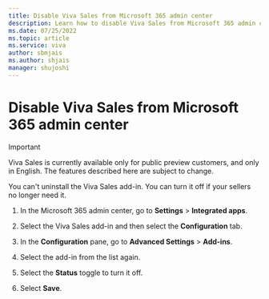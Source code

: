 ```yaml
---
title: Disable Viva Sales from Microsoft 365 admin center
description: Learn how to disable Viva Sales from Microsoft 365 admin center
ms.date: 07/25/2022
ms.topic: article
ms.service: viva
author: sbmjais
ms.author: shjais
manager: shujoshi
---
```


# Disable Viva Sales from Microsoft 365 admin center

> [!IMPORTANT]
> Viva Sales is currently available only for public preview customers, and only in English. The features described here are subject to change.

You can't uninstall the Viva Sales add-in. You can turn it off if your sellers no longer need it.

1.  In the Microsoft 365 admin center, go to **Settings** &gt; **Integrated apps**.

2.  Select the Viva Sales add-in and then select the **Configuration** tab.

3.  In the **Configuration** pane, go to **Advanced Settings** &gt; **Add-ins**.

4.  Select the add-in from the list again.

5.  Select the **Status** toggle to turn it off.

6.  Select **Save**.


